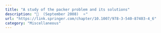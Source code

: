 ```yaml
---
title: "A study of the packer problem and its solutions"
description: "📓  (September 2008)  ⭐"
url: "https://link.springer.com/chapter/10.1007/978-3-540-87403-4_6"
category: "Miscellaneous"
---
```

